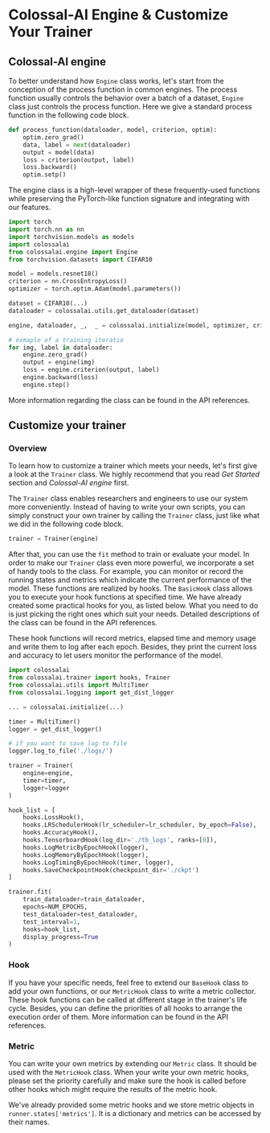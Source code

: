 # Colossal-AI Engine & Customize Your Trainer

## Colossal-AI engine

To better understand how `Engine` class works, let's start from the conception of the process function in common
engines. The process function usually controls the behavior over a batch of a dataset, `Engine` class just controls the
process function. Here we give a standard process function in the following code block.

```python
def process_function(dataloader, model, criterion, optim):
    optim.zero_grad()
    data, label = next(dataloader)
    output = model(data)
    loss = criterion(output, label)
    loss.backward()
    optim.setp()
```

The engine class is a high-level wrapper of these frequently-used functions while preserving the PyTorch-like function signature and integrating with our features.

```python
import torch
import torch.nn as nn
import torchvision.models as models
import colossalai
from colossalai.engine import Engine
from torchvision.datasets import CIFAR10

model = models.resnet18()
criterion = nn.CrossEntropyLoss()
optimizer = torch.optim.Adam(model.parameters())

dataset = CIFAR10(...)
dataloader = colossalai.utils.get_dataloader(dataset)

engine, dataloader, _,  _ = colossalai.initialize(model, optimizer, criterion, dataloader)

# exmaple of a training iteratio
for img, label in dataloader:
    engine.zero_grad()
    output = engine(img)
    loss = engine.criterion(output, label)
    engine.backward(loss)
    engine.step()

```

More information regarding the class can be found in the API references.

## Customize your trainer

### Overview

To learn how to customize a trainer which meets your needs, let's first give a look at the `Trainer` class. We highly
recommend that you read *Get Started*
section and *Colossal-AI engine* first.

The `Trainer` class enables researchers and engineers to use our system more conveniently. Instead of having to write
your own scripts, you can simply construct your own trainer by calling the `Trainer` class, just like what we did in the
following code block.

```python
trainer = Trainer(engine)
```

After that, you can use the `fit` method to train or evaluate your model. In order to make our `Trainer` class even more
powerful, we incorporate a set of handy tools to the class. For example, you can monitor or record the running states
and metrics which indicate the current performance of the model. These functions are realized by hooks. The `BasicHook`
class allows you to execute your hook functions at specified time. We have already created some practical hooks for you,
as listed below. What you need to do is just picking the right ones which suit your needs. Detailed descriptions of the
class can be found in the API references.

These hook functions will record metrics, elapsed time and memory usage and write them to log after each epoch. Besides,
they print the current loss and accuracy to let users monitor the performance of the model.

```python
import colossalai
from colossalai.trainer import hooks, Trainer
from colossalai.utils import MultiTimer
from colossalai.logging import get_dist_logger

... = colossalai.initialize(...)

timer = MultiTimer()
logger = get_dist_logger()

# if you want to save log to file
logger.log_to_file('./logs/')

trainer = Trainer(
    engine=engine,
    timer=timer,
    logger=logger
)

hook_list = [
    hooks.LossHook(),
    hooks.LRSchedulerHook(lr_scheduler=lr_scheduler, by_epoch=False),
    hooks.AccuracyHook(),
    hooks.TensorboardHook(log_dir='./tb_logs', ranks=[0]),
    hooks.LogMetricByEpochHook(logger),
    hooks.LogMemoryByEpochHook(logger),
    hooks.LogTimingByEpochHook(timer, logger),
    hooks.SaveCheckpointHook(checkpoint_dir='./ckpt')
]

trainer.fit(
    train_dataloader=train_dataloader,
    epochs=NUM_EPOCHS,
    test_dataloader=test_dataloader,
    test_interval=1,
    hooks=hook_list,
    display_progress=True
)

```

### Hook

If you have your specific needs, feel free to extend our `BaseHook` class to add your own functions, or our `MetricHook`
class to write a metric collector. These hook functions can be called at different stage in the trainer's life cycle.
Besides, you can define the priorities of all hooks to arrange the execution order of them. More information can be
found in the API references.

### Metric

You can write your own metrics by extending our `Metric` class. It should be used with the `MetricHook` class. When your
write your own metric hooks, please set the priority carefully and make sure the hook is called before other hooks which
might require the results of the metric hook.

We've already provided some metric hooks and we store metric objects in `runner.states['metrics']`. It is a dictionary
and metrics can be accessed by their names.
